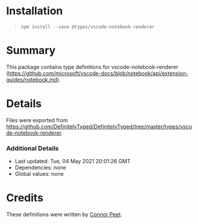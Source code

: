 # Installation
> `npm install --save @types/vscode-notebook-renderer`

# Summary
This package contains type definitions for vscode-notebook-renderer (https://github.com/microsoft/vscode-docs/blob/notebook/api/extension-guides/notebook.md).

# Details
Files were exported from https://github.com/DefinitelyTyped/DefinitelyTyped/tree/master/types/vscode-notebook-renderer.

### Additional Details
 * Last updated: Tue, 04 May 2021 20:01:26 GMT
 * Dependencies: none
 * Global values: none

# Credits
These definitions were written by [Connor Peet](https://github.com/connor4312).
